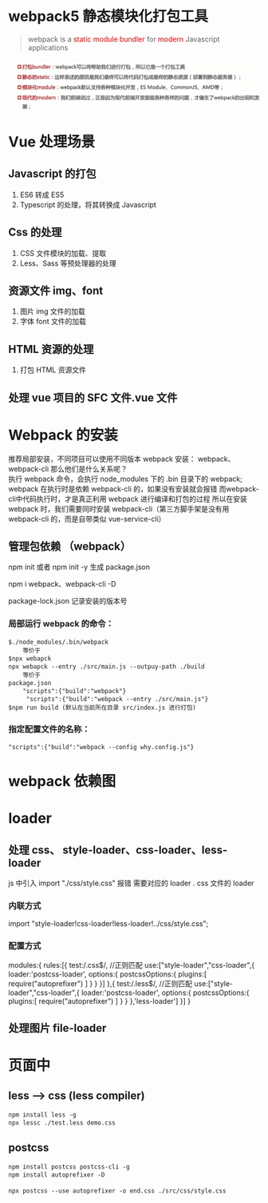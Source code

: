 # webpack5 静态模块化打包工具

> webpack is a <font color="red">static module bundler </font>for <font color="red">modern</font> Javascript applications

![拆解](webpack.png)


# Vue 处理场景
 ## Javascript 的打包
 1. ES6 转成 ES5
 2. Typescript 的处理，将其转换成 Javascript

 ## Css 的处理
 1. CSS 文件模块的加载、提取
 2. Less、Sass 等预处理器的处理

 ## 资源文件 img、font
1. 图片 img 文件的加载
2. 字体 font 文件的加载

## HTML 资源的处理
1. 打包 HTML 资源文件


## 处理 vue 项目的 SFC 文件.vue 文件  



# Webpack 的安装
推荐局部安装，不同项目可以使用不同版本
webpack 安装： webpack、webpack-cli
那么他们是什么关系呢？  
执行 webpack 命令，会执行 node_modules 下的 .bin 目录下的 webpack;
webpack 在执行时是依赖 webpack-cli 的，如果没有安装就会报错
而webpack-cli中代码执行时，才是真正利用 webpack 进行编译和打包的过程
所以在安装 webpack 时，我们需要同时安装 webpack-cli（第三方脚手架是没有用 webpack-cli 的，而是自带类似 vue-service-cli）


## 管理包依赖 （webpack）
npm init 或者 npm init -y 生成 package.json

npm i  webpack、webpack-cli -D

package-lock.json 记录安装的版本号

### 局部运行 webpack 的命令：
```
$./node_modules/.bin/webpack
    等价于
$npx webapck 
npx webapck --entry ./src/main.js --outpuy-path ./build
    等价于
package.json
    "scripts":{"build":"webpack"}
     "scripts":{"build":"webpack --entry ./src/main.js"}
$npm run build (默认在当前所在目录 src/index.js 进行打包)

```

### 指定配置文件的名称：
    "scripts":{"build":"webpack --config why.config.js"}
  

# webpack 依赖图

# loader


## 处理 css、 style-loader、css-loader、less-loader
js 中引入 import "./css/style.css" 报错
    需要对应的 loader 
   . css 文件的 loader

### 内联方式
import "style-loader!css-loader!less-loader!../css/style.css";

 ### 配置方式
modules:{
    rules:[{
        test:/\.css$/, //正则匹配
        <!-- 从右往左执行 -->
        use:["style-loader","css-loader",{
            loader:'postcss-loader',
            options:{
                postcssOptions:{
                    plugins:[
                        require("autoprefixer")
                    ]
                }
            }
        }]
    },{
        test:/\.less$/, //正则匹配
        <!-- 从右往左执行 -->
        use:["style-loader","css-loader",{
            loader:'postcss-loader',
            options:{
                postcssOptions:{
                    plugins:[
                        require("autoprefixer")
                    ]
                }
            }
        },'less-loader']
    }]
}


## 处理图片 file-loader
  



# 页面中  
## less --> css  (less compiler)   
```
npm install less -g
npx lessc ./test.less demo.css
```

## postcss
```
npm install postcss postcss-cli -g
npm install autoprefixer -D

npx postcss --use autoprefixer -o end.css ./src/css/style.css
```



